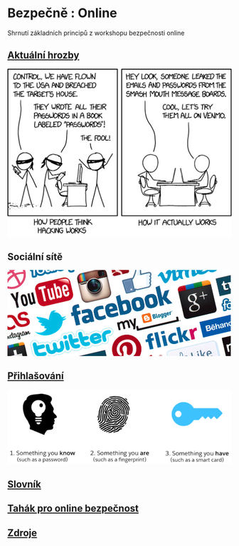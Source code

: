 # Bezpečně : Online

Shrnutí základních principů z workshopu bezpečnosti online

## [Aktuální hrozby](/threats.md)

![Co hacking opravdu je](images/hacking.png)

## Sociální sítě

![Soukromí na sociálních sítích](images/social-networks.jpg)

## [Přihlašování](login.md)

![Typy autentizace](images/auth_types.png)

## [Slovník](slovnik.md)

## [Tahák pro online bezpečnost](online-cheetsheet.md)

## [Zdroje](links.md)
